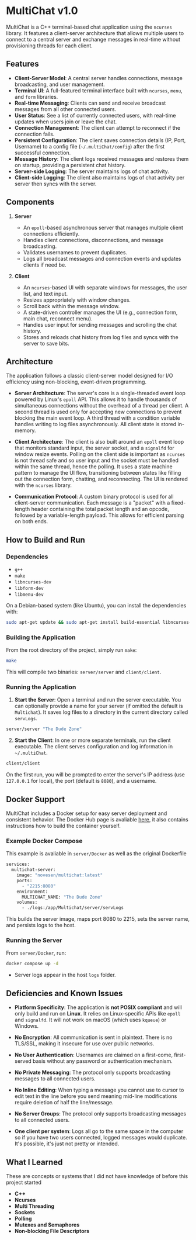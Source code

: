 # MultiChat v1.0

MultiChat is a C++ terminal-based chat application using the `ncurses` library. It features a client-server architecture that allows multiple users to connect to a central server and exchange messages in real-time without provisioning threads for each client.

## Features

* **Client-Server Model**: A central server handles connections, message broadcasting, and user management.
* **Terminal UI**: A full-featured terminal interface built with `ncurses`, `menu`, and `form` libraries.
* **Real-time Messaging**: Clients can send and receive broadcast messages from all other connected users.
* **User Status**: See a list of currently connected users, with real-time updates when users join or leave the chat.
* **Connection Management**: The client can attempt to reconnect if the connection fails.
* **Persistent Configuration**: The client saves connection details (IP, Port, Username) to a config file (`~/.multiChat/config`) after the first successful connection.
* **Message History**: The client logs received messages and restores them on startup, providing a persistent chat history.
* **Server-side Logging**: The server maintains logs of chat activity.
* **Client-side Logging**: The client also maintains logs of chat activity per server then syncs with the server.

## Components

1. **Server**

   * An `epoll`-based asynchronous server that manages multiple client connections efficiently.
   * Handles client connections, disconnections, and message broadcasting.
   * Validates usernames to prevent duplicates.
   * Logs all broadcast messages and connection events and updates clients if need be.

2. **Client**

   * An `ncurses`-based UI with separate windows for messages, the user list, and text input.
   * Resizes appropriately with window changes.
   * Scroll back within the message window.
   * A state-driven controller manages the UI (e.g., connection form, main chat, reconnect menu).
   * Handles user input for sending messages and scrolling the chat history.
   * Stores and reloads chat history from log files and syncs with the server to save bits.

## Architecture

The application follows a classic client-server model designed for I/O efficiency using non-blocking, event-driven programming.

* **Server Architecture**: The server's core is a single-threaded event loop powered by Linux's `epoll` API. This allows it to handle thousands of simultaneous connections without the overhead of a thread per client. A second thread is used only for accepting new connections to prevent blocking the main event loop. A third thread with a condition variable handles writing to log files asynchronously. All client state is stored in-memory.

* **Client Architecture**: The client is also built around an `epoll` event loop that monitors standard input, the server socket, and a `signalfd` for window resize events. Polling on the client side is important as `ncurses` is not thread safe and so user input and the socket must be handled within the same thread, hence the polling. It uses a state machine pattern to manage the UI flow, transitioning between states like filling out the connection form, chatting, and reconnecting. The UI is rendered with the `ncurses` library.

* **Communication Protocol**: A custom binary protocol is used for all client-server communication. Each message is a "packet" with a fixed-length header containing the total packet length and an opcode, followed by a variable-length payload. This allows for efficient parsing on both ends.


## How to Build and Run

### Dependencies

* `g++`
* `make`
* `libncurses-dev`
* `libform-dev`
* `libmenu-dev`

On a Debian-based system (like Ubuntu), you can install the dependencies with:

```bash
sudo apt-get update && sudo apt-get install build-essential libncurses-dev libform-dev libmenu-dev
```

### Building the Application

From the root directory of the project, simply run `make`:
```bash
make
```
This will compile two binaries: `server/server` and `client/client`.

### Running the Application

1. **Start the Server**: Open a terminal and run the server executable. You can optionally provide a name for your server (if omitted the default is `Multichat`). It saves log files to a directory in the current directory called `servLogs`.
```bash
server/server "The Dude Zone"
```
2. **Start the Client**: In one or more separate terminals, run the client executable. The client serves configuration and log information in `~/.multiChat`.
```bash
client/client
```

On the first run, you will be prompted to enter the server's IP address (use `127.0.0.1` for local), the port (default is `8080`), and a username.

## Docker Support

MultiChat includes a Docker setup for easy server deployment and consistent behavior.
The Docker Hub page is avaliable [here](https://hub.docker.com/r/novesen/multichat), it also contains instructions how to build the container yourself.

### Example Docker Compose

This example is avaliable in `server/Docker` as well as the original Dockerfile
```bash
services:
  multichat-server:
    image: "novesen/multichat:latest"
    ports:
      - "2215:8080"
    environment:
      MULTICHAT_NAME: "The Dude Zone"
    volumes:
      - ./logs:/app/Multichat/server/servLogs
```

This builds the server image, maps port 8080 to 2215, sets the server name, and persists logs to the host.

### Running the Server

From `server/Docker`, run:
```bash
docker compose up -d
```  
- Server logs appear in the host `logs` folder.


## Deficiencies and Known Issues

* **Platform Specificity**: The application is **not POSIX compliant** and will only build and run on **Linux**. It relies on Linux-specific APIs like `epoll` and `signalfd`. It will not work on macOS (which uses `kqueue`) or Windows.

* **No Encryption**: All communication is sent in plaintext. There is no TLS/SSL, making it insecure for use over public networks.

* **No User Authentication**: Usernames are claimed on a first-come, first-served basis without any password or authentication mechanism.

* **No Private Messaging**: The protocol only supports broadcasting messages to all connected users.

* **No Inline Editing**: When typing a message you cannot use to cursor to edit text in the line
before you send meaning mid-line modifications require deletion of half the line/message.

* **No Server Groups**: The protocol only supports broadcasting messages to all connected users.

* **One client per system**: Logs all go to the same space in the computer so if you have two users connected, logged messages would duplicate. It's possible, it's just not pretty or intended.

## What I Learned
These are concepts or systems that I did not have knowledge of before this project started
* **C++**
* **Ncurses**
* **Multi Threading**
* **Sockets**
* **Polling**
* **Mutexes and Semaphores**
* **Non-blocking File Descriptors**
